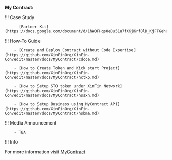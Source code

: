 ﻿**My Contract:**

!!! Case Study

        - [Partner Kit](https://docs.google.com/document/d/1hW0FHqsOeDu51u7fXKjKrf8lD_KjFFGehCpOpwpYIvw)

!!! How-To Guide

        - [Create and Deploy Contract without Code Expertise](https://github.com/XinFinOrg/XinFin-Con/edit/master/docs/MyContract/cdcce.md)

        - [How to Create Token and Kick start Project](https://github.com/XinFinOrg/XinFin-Con/edit/master/docs/MyContract/hctkp.md)

        - [How to Setup STO token under XinFin Network](https://github.com/XinFinOrg/XinFin-Con/edit/master/docs/MyContract/hssxn.md)

        - [How to Setup Business using MyContract API](https://github.com/XinFinOrg/XinFin-Con/edit/master/docs/MyContract/hsbma.md)

!!! Media Announcement

        - TBA

!!! Info

For more information visit [MyContract](https://docs.mycontract.co)
